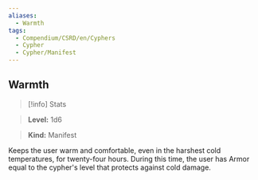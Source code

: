 ```yaml
---
aliases:
  - Warmth
tags:
  - Compendium/CSRD/en/Cyphers
  - Cypher
  - Cypher/Manifest
---
```

  
    
## Warmth    
>[!info] Stats    
> **Level:** 1d6    
> **Kind:** Manifest  
    
Keeps the user warm and comfortable, even in the harshest cold temperatures, for twenty-four hours. During this time, the user has Armor equal to the cypher's level that protects against cold damage.